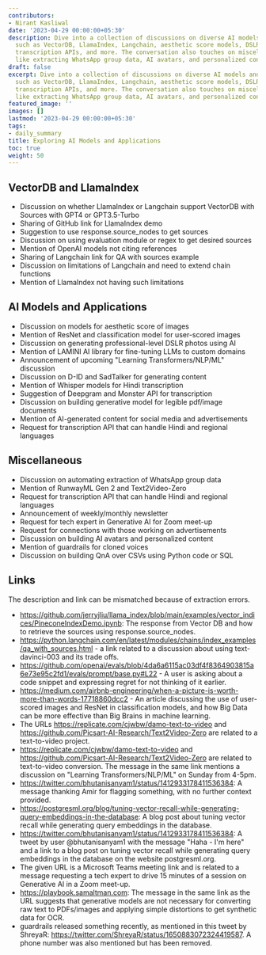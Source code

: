 ```yaml
---
contributors:
- Nirant Kasliwal
date: '2023-04-29 00:00:00+05:30'
description: Dive into a collection of discussions on diverse AI models and applications,
  such as VectorDB, LlamaIndex, Langchain, aesthetic score models, DSLR photo generation,
  transcription APIs, and more. The conversation also touches on miscellaneous subjects
  like extracting WhatsApp group data, AI avatars, and personalized content.
draft: false
excerpt: Dive into a collection of discussions on diverse AI models and applications,
  such as VectorDB, LlamaIndex, Langchain, aesthetic score models, DSLR photo generation,
  transcription APIs, and more. The conversation also touches on miscellaneous subjects
  like extracting WhatsApp group data, AI avatars, and personalized content.
featured_image: ''
images: []
lastmod: '2023-04-29 00:00:00+05:30'
tags:
- daily_summary
title: Exploring AI Models and Applications
toc: true
weight: 50
---
```


## VectorDB and LlamaIndex
- Discussion on whether LlamaIndex or Langchain support VectorDB with Sources with GPT4 or GPT3.5-Turbo
- Sharing of GitHub link for LlamaIndex demo
- Suggestion to use response.source_nodes to get sources
- Discussion on using evaluation module or regex to get desired sources
- Mention of OpenAI models not citing references
- Sharing of Langchain link for QA with sources example
- Discussion on limitations of Langchain and need to extend chain functions
- Mention of LlamaIndex not having such limitations

## AI Models and Applications
- Discussion on models for aesthetic score of images
- Mention of ResNet and classification model for user-scored images
- Discussion on generating professional-level DSLR photos using AI
- Mention of LAMINI AI library for fine-tuning LLMs to custom domains
- Announcement of upcoming "Learning Transformers/NLP/ML" discussion
- Discussion on D-ID and SadTalker for generating content
- Mention of Whisper models for Hindi transcription
- Suggestion of Deepgram and Monster API for transcription
- Discussion on building generative model for legible pdf/image documents
- Mention of AI-generated content for social media and advertisements
- Request for transcription API that can handle Hindi and regional languages

## Miscellaneous
- Discussion on automating extraction of WhatsApp group data
- Mention of RunwayML Gen 2 and Text2Video-Zero
- Request for transcription API that can handle Hindi and regional languages
- Announcement of weekly/monthly newsletter
- Request for tech expert in Generative AI for Zoom meet-up
- Request for connections with those working on advertisements
- Discussion on building AI avatars and personalized content
- Mention of guardrails for cloned voices
- Discussion on building QnA over CSVs using Python code or SQL

## Links
The description and link can be mismatched because of extraction errors.

- https://github.com/jerryjliu/llama_index/blob/main/examples/vector_indices/PineconeIndexDemo.ipynb: The response from Vector DB and how to retrieve the sources using response.source_nodes.
- https://python.langchain.com/en/latest/modules/chains/index_examples/qa_with_sources.html - a link related to a discussion about using text-davinci-003 and its trade offs.
- https://github.com/openai/evals/blob/4da6a6115ac03df4f8364903815a6e73e95c2fd1/evals/prompt/base.py#L22 - A user is asking about a code snippet and expressing regret for not thinking of it earlier.
- https://medium.com/airbnb-engineering/when-a-picture-is-worth-more-than-words-17718860dcc2 - An article discussing the use of user-scored images and ResNet in classification models, and how Big Data can be more effective than Big Brains in machine learning.
- The URLs https://replicate.com/cjwbw/damo-text-to-video and https://github.com/Picsart-AI-Research/Text2Video-Zero are related to a text-to-video project.
- https://replicate.com/cjwbw/damo-text-to-video and https://github.com/Picsart-AI-Research/Text2Video-Zero are related to text-to-video conversion. The message in the same link mentions a discussion on "Learning Transformers/NLP/ML" on Sunday from 4-5pm.
- https://twitter.com/bhutanisanyam1/status/1412933178411536384: A message thanking Amir for flagging something, with no further context provided. 
- https://postgresml.org/blog/tuning-vector-recall-while-generating-query-embeddings-in-the-database: A blog post about tuning vector recall while generating query embeddings in the database.
- https://twitter.com/bhutanisanyam1/status/1412933178411536384: A tweet by user @bhutanisanyam1 with the message "Haha - I'm here" and a link to a blog post on tuning vector recall while generating query embeddings in the database on the website postgresml.org.
- The given URL is a Microsoft Teams meeting link and is related to a message requesting a tech expert to drive 15 minutes of a session on Generative AI in a Zoom meet-up.
- https://playbook.samaltman.com: The message in the same link as the URL suggests that generative models are not necessary for converting raw text to PDFs/images and applying simple distortions to get synthetic data for OCR.
- guardrails released something recently, as mentioned in this tweet by ShreyaR: https://twitter.com/ShreyaR/status/1650883072324419587. A phone number was also mentioned but has been removed.